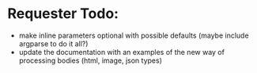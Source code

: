 
# Requester Todo:

- make inline parameters optional with possible defaults (maybe include argparse to do it all?)
- update the documentation with an examples of the new way of processing bodies (html, image, json types)

